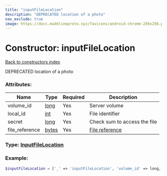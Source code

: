 ```yaml
---
title: "inputFileLocation"
description: "DEPRECATED location of a photo"
nav_exclude: true
image: https://docs.madelineproto.xyz/favicons/android-chrome-256x256.png
---
```

# Constructor: inputFileLocation  
[Back to constructors index](/API_docs/constructors/index.html)



DEPRECATED location of a photo

### Attributes:

| Name     |    Type       | Required | Description |
|----------|---------------|----------|-------------|
|volume\_id|[long](/API_docs/types/long.html) | Yes|Server volume|
|local\_id|[int](/API_docs/types/int.html) | Yes|File identifier|
|secret|[long](/API_docs/types/long.html) | Yes|Check sum to access the file|
|file\_reference|[bytes](/API_docs/types/bytes.html) | Yes|[File reference](https://core.telegram.org/api/file_reference)|



### Type: [InputFileLocation](/API_docs/types/InputFileLocation.html)


### Example:

```php
$inputFileLocation = ['_' => 'inputFileLocation', 'volume_id' => long, 'local_id' => int, 'secret' => long, 'file_reference' => 'bytes'];
```  
